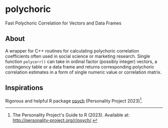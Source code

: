 # polychoric
Fast Polychoric Correlation for Vectors and Data Frames

## About
A wrapper for C++ routines for calculating polychoric correlation coefficients often used in social science or marketing research. Single function `polycorr()` can take in ordinal factor (possibly integer) vectors, a contingency table or a data frame and returns corresponding polychoric correlation estimates in a form of single numeric value or correlation matrix.

## Inspirations
Rigorous and helpful R package [psych](http://personality-project.org/r/psych/) (Personality Project 2023)[^1].

[^1]: The Personality Project's Guide to R (2023). Available at: http://personality-project.org/r/psych/.

